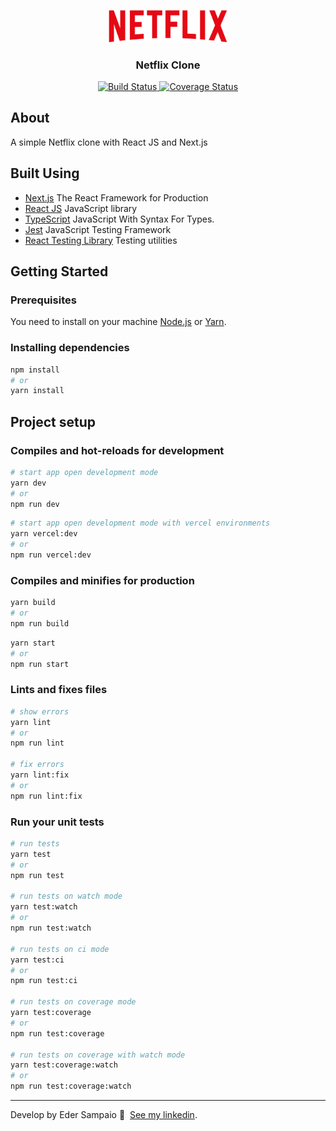 <p align="center">
  <a href="https://netflix-app-clone.vercel.app/">
    <img width="190" src="./public/assets/img/netflix.png" alt="Netflix Clone" />
  </a>

  <h3 align="center">Netflix Clone</h3>
</p>

<p align="center">
  <a href="https://app.travis-ci.com/ederssouza/netflix-clone">
    <img src="https://app.travis-ci.com/ederssouza/netflix-clone.svg?branch=master" alt="Build Status" />
  </a>

  <a href="https://coveralls.io/github/ederssouza/netflix-clone">
    <img src="https://coveralls.io/repos/github/ederssouza/netflix-clone/badge.svg" alt="Coverage Status" />
  </a>
</p>

## About

A simple Netflix clone with React JS and Next.js

## Built Using

- [Next.js](https://nextjs.org) The React Framework for Production
- [React JS](https://reactjs.org) JavaScript library
- [TypeScript](https://www.typescriptlang.org) JavaScript With Syntax For Types.
- [Jest](https://jestjs.io) JavaScript Testing Framework
- [React Testing Library](https://testing-library.com) Testing utilities

## Getting Started

### Prerequisites

You need to install on your machine [Node.js](https://nodejs.org) or [Yarn](https://yarnpkg.com).

### Installing dependencies

```bash
npm install
# or
yarn install
```

## Project setup

### Compiles and hot-reloads for development

```bash
# start app open development mode
yarn dev
# or
npm run dev
```

```bash
# start app open development mode with vercel environments
yarn vercel:dev
# or
npm run vercel:dev
```

### Compiles and minifies for production

```bash
yarn build
# or
npm run build
```

```bash
yarn start
# or
npm run start
```

### Lints and fixes files
```bash
# show errors
yarn lint
# or
npm run lint

# fix errors
yarn lint:fix
# or
npm run lint:fix
```

### Run your unit tests

```bash
# run tests
yarn test
# or
npm run test

# run tests on watch mode
yarn test:watch
# or
npm run test:watch

# run tests on ci mode
yarn test:ci
# or
npm run test:ci

# run tests on coverage mode
yarn test:coverage
# or
npm run test:coverage

# run tests on coverage with watch mode
yarn test:coverage:watch
# or
npm run test:coverage:watch
```

----
Develop by Eder Sampaio 👋 &nbsp;[See my linkedin](https://www.linkedin.com/in/ederssouza).